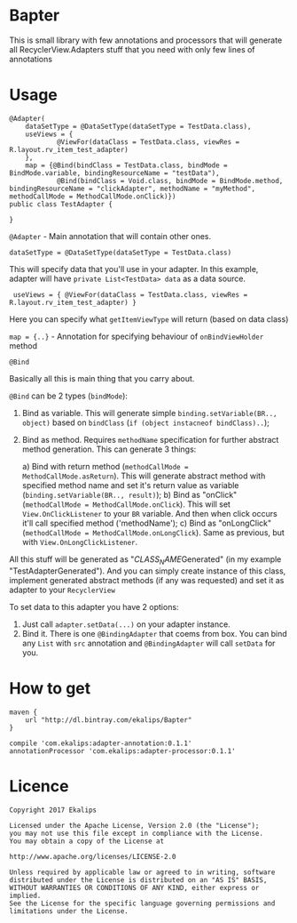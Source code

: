 # Bapter
This is small library with few annotations and processors that will generate all RecyclerView.Adapters stuff that you need with only few lines of annotations

# Usage

    @Adapter(
        dataSetType = @DataSetType(dataSetType = TestData.class),
        useViews = {
                @ViewFor(dataClass = TestData.class, viewRes = R.layout.rv_item_test_adapter)
        },
        map = {@Bind(bindClass = TestData.class, bindMode = BindMode.variable, bindingResourceName = "testData"),
                @Bind(bindClass = Void.class, bindMode = BindMode.method, bindingResourceName = "clickAdapter", methodName = "myMethod", methodCallMode = MethodCallMode.onClick)})
    public class TestAdapter {

    }

`@Adapter` - Main annotation that will contain other ones.

`dataSetType = @DataSetType(dataSetType = TestData.class)`

This will specify data that you'll use in your adapter. In this example, adapter will have `private List<TestData> data` as a data source.

` useViews = {
                @ViewFor(dataClass = TestData.class, viewRes = R.layout.rv_item_test_adapter)
        }`
        
Here you can specify what `getItemViewType` will return (based on data class) 

`map = {..}` - Annotation for specifying behaviour of `onBindViewHolder` method

`@Bind`

Basically all this is main thing that you carry about. 

`@Bind` can be 2 types (`bindMode`):
1) Bind as variable. This will generate simple `binding.setVariable(BR.., object)` based on `bindClass` (`if (object instacneof bindClass)..`);
2) Bind as method. Requires `methodName` specification for further abstract method generation. This can generate 3 things:

    a) Bind with return method (`methodCallMode = MethodCallMode.asReturn`). This will generate abstract method with specified method name and set it's return value as variable (`binding.setVariable(BR.., result)`);
    b) Bind as "onClick" (`methodCallMode = MethodCallMode.onClick`). This will set `View.OnClickListener` to your `BR` variable. And then when click occurs it'll call specified method ('methodName');
    c) Bind as "onLongClick" (`methodCallMode = MethodCallMode.onLongClick`). Same as previous, but with `View.OnLongClickListener`.
    
All this stuff will be generated as "$CLASS_NAME$Generated" (in my example "TestAdapterGenerated"). And you can simply create instance of this class, implement generated abstract methods (if any was requested) and set it as adapter to your `RecyclerView`

To set data to this adapter you have 2 options:
1) Just call `adapter.setData(...)` on your adapter instance.
2) Bind it. There is one `@BindingAdapter` that coems from box. You can bind any `List` with `src` annotation and `@BindingAdapter` will call `setData` for you. 

# How to get

    maven {
        url "http://dl.bintray.com/ekalips/Bapter"
    }

    compile 'com.ekalips:adapter-annotation:0.1.1'
    annotationProcessor 'com.ekalips:adapter-processor:0.1.1'
    
# Licence
    Copyright 2017 Ekalips

    Licensed under the Apache License, Version 2.0 (the "License");
    you may not use this file except in compliance with the License.
    You may obtain a copy of the License at

    http://www.apache.org/licenses/LICENSE-2.0

    Unless required by applicable law or agreed to in writing, software
    distributed under the License is distributed on an "AS IS" BASIS,
    WITHOUT WARRANTIES OR CONDITIONS OF ANY KIND, either express or implied.
    See the License for the specific language governing permissions and
    limitations under the License.
